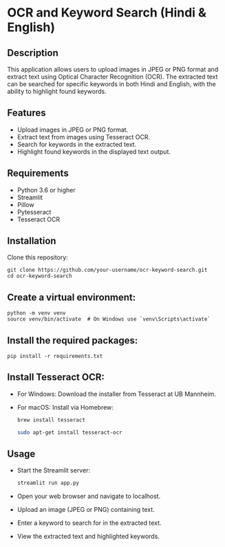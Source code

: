 # OCR and Keyword Search (Hindi & English)

## Description

This application allows users to upload images in JPEG or PNG format and extract text using Optical Character Recognition (OCR). The extracted text can be searched for specific keywords in both Hindi and English, with the ability to highlight found keywords.

## Features

- Upload images in JPEG or PNG format.
- Extract text from images using Tesseract OCR.
- Search for keywords in the extracted text.
- Highlight found keywords in the displayed text output.

## Requirements

- Python 3.6 or higher
- Streamlit
- Pillow
- Pytesseract
- Tesseract OCR

## Installation

Clone this repository:

   ```
   git clone https://github.com/your-username/ocr-keyword-search.git
   cd ocr-keyword-search
 ```

 
## Create a virtual environment:

    
    python -m venv venv
    source venv/bin/activate  # On Windows use `venv\Scripts\activate`
    

## Install the required packages:

    
    pip install -r requirements.txt
    

## Install Tesseract OCR:

- For Windows: Download the installer from Tesseract at UB Mannheim.

- For macOS: Install via Homebrew:

    ```bash
    brew install tesseract
    ```

    ```bash
    sudo apt-get install tesseract-ocr
    ```

## Usage

- Start the Streamlit server:
    ```bash
    streamlit run app.py
    ```
- Open your web browser and navigate to localhost.

- Upload an image (JPEG or PNG) containing text.

- Enter a keyword to search for in the extracted text.

- View the extracted text and highlighted keywords.



